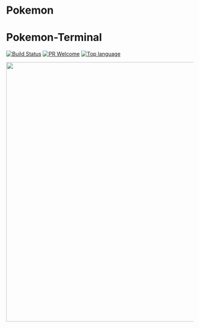 # Pokemon
# Pokemon-Terminal

[![Build Status](https://travis-ci.org/LazoCoder/Pokemon-Terminal.svg?branch=master)](https://travis-ci.org/LazoCoder/Pokemon-Terminal)
[![PR Welcome](https://img.shields.io/badge/PRs-welcome-brightgreen.svg)]()
[![Top language](https://img.shields.io/github/languages/top/LazoCoder/Pokemon-Terminal)]()


<p align="center">
    <img src="https://i.imgur.com/n34fXyp.png" width="700"/> <!--Pikachu-->
